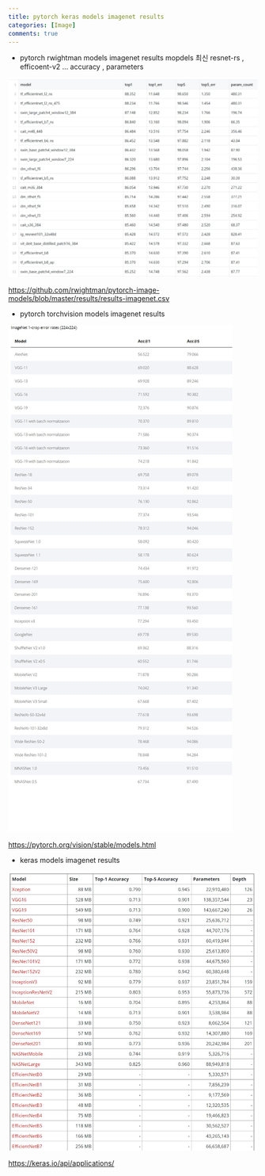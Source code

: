 ```yaml
---
title: pytorch keras models imagenet results
categories: [Image]
comments: true
---
```



* pytorch rwightman models imagenet results
 mopdels 최신 resnet-rs , efficoent-v2 ...  accuracy ,  parameters 

![torchvision image](/images/rwightman_models.jpg)

<a href="https://github.com/rwightman/pytorch-image-models/blob/master/results/results-imagenet.csv">https://github.com/rwightman/pytorch-image-models/blob/master/results/results-imagenet.csv</a>


* pytorch torchvision models imagenet results

![torchvision image](/images/pytorch_models.jpg) 

<a href="https://pytorch.org/vision/stable/models.html">https://pytorch.org/vision/stable/models.html</a>

* keras models imagenet results

![keras image](/images/keras_models.jpg) 

<a href="https://keras.io/api/applications/">https://keras.io/api/applications/</a>


